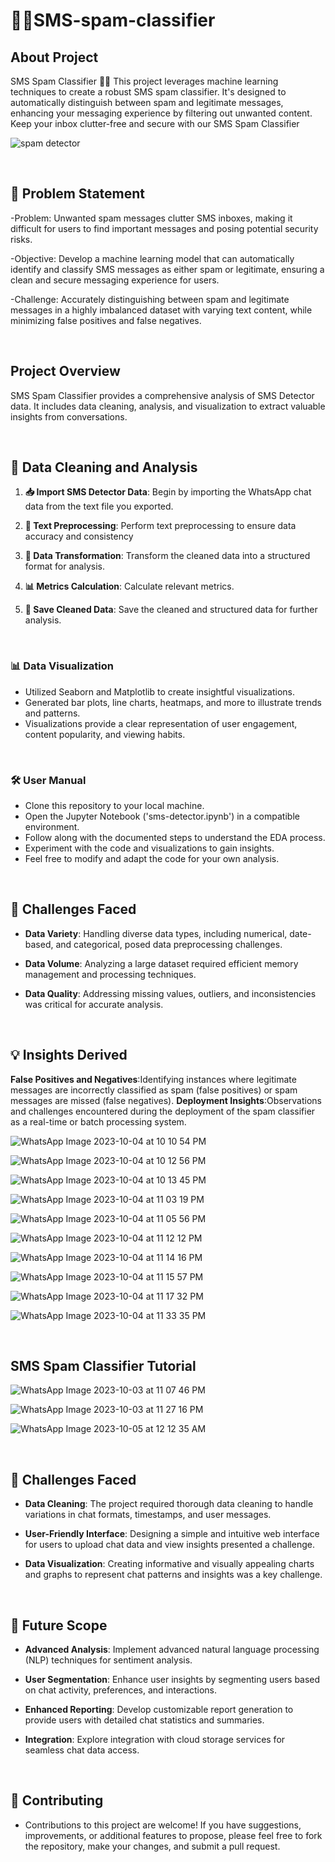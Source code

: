 # 📱🚫SMS-spam-classifier

## About Project

SMS Spam Classifier 📱🚫  This project leverages machine learning techniques to create a robust SMS spam classifier. It's designed to automatically distinguish between spam and legitimate messages, enhancing your messaging experience by filtering out unwanted content. Keep your inbox clutter-free and secure with our SMS Spam Classifier

![spam detector](https://github.com/ishita-goyal-019/SMS-spam-classifier/assets/145800141/b7775b3b-533d-44c2-90b4-0035b2eab436)

<br>

## 🎯 Problem Statement

-Problem: Unwanted spam messages clutter SMS inboxes, making it difficult for users to find important messages and posing potential security risks.

-Objective: Develop a machine learning model that can automatically identify and classify SMS messages as either spam or legitimate, ensuring a clean and secure messaging experience for users.

-Challenge: Accurately distinguishing between spam and legitimate messages in a highly imbalanced dataset with varying text content, while minimizing false positives and false negatives.

<br>

## Project Overview 

SMS Spam Classifier provides a comprehensive analysis of SMS Detector data. 
It includes data cleaning, analysis, and visualization to extract valuable insights from conversations.

<br>

## 🧹 Data Cleaning and Analysis

1. **📥 Import SMS Detector Data**: Begin by importing the WhatsApp chat data from the text file you exported.

2. **🧹 Text Preprocessing**: Perform text preprocessing to ensure data accuracy and consistency

3. **🧬 Data Transformation**: Transform the cleaned data into a structured format for analysis. 

4. **📊 Metrics Calculation**: Calculate relevant metrics.

5. **💾 Save Cleaned Data**: Save the cleaned and structured data for further analysis.

<br>

### 📊 Data Visualization

- Utilized Seaborn and Matplotlib to create insightful visualizations.
- Generated bar plots, line charts, heatmaps, and more to illustrate trends and patterns.
- Visualizations provide a clear representation of user engagement, content popularity, and viewing habits.
  
<br>

### 🛠️ User Manual

- Clone this repository to your local machine.
- Open the Jupyter Notebook ('sms-detector.ipynb') in a compatible environment.
- Follow along with the documented steps to understand the EDA process.
- Experiment with the code and visualizations to gain insights.
- Feel free to modify and adapt the code for your own analysis.

<br>


## 🤔 Challenges Faced

- **Data Variety**: Handling diverse data types, including numerical, date-based, and categorical, posed data preprocessing challenges.

- **Data Volume**: Analyzing a large dataset required efficient memory management and processing techniques.

- **Data Quality**: Addressing missing values, outliers, and inconsistencies was critical for accurate analysis.

<br>

## 💡 Insights Derived

**False Positives and Negatives**:Identifying instances where legitimate messages are incorrectly classified as spam (false positives) or spam messages are missed (false negatives).
**Deployment Insights**:Observations and challenges encountered during the deployment of the spam classifier as a real-time or batch processing system.

![WhatsApp Image 2023-10-04 at 10 10 54 PM](https://github.com/ishita-goyal-019/SMS-spam-classifier/assets/145800141/6a7814e5-875f-4ceb-bccf-ba6292cf6156)

![WhatsApp Image 2023-10-04 at 10 12 56 PM](https://github.com/ishita-goyal-019/SMS-spam-classifier/assets/145800141/57cf73ba-e057-4bbd-a939-7d893afee96d)

![WhatsApp Image 2023-10-04 at 10 13 45 PM](https://github.com/ishita-goyal-019/SMS-spam-classifier/assets/145800141/f68d2154-c957-4dd2-ad01-edd65cba0298)

![WhatsApp Image 2023-10-04 at 11 03 19 PM](https://github.com/ishita-goyal-019/SMS-spam-classifier/assets/145800141/9683a37e-0bf1-42ef-b5ab-c452b89e211a)

![WhatsApp Image 2023-10-04 at 11 05 56 PM](https://github.com/ishita-goyal-019/SMS-spam-classifier/assets/145800141/0728a7e8-8b1d-4f6d-90f9-4dede1debaec)

![WhatsApp Image 2023-10-04 at 11 12 12 PM](https://github.com/ishita-goyal-019/SMS-spam-classifier/assets/145800141/f1b169e7-028b-41de-9881-92ef4d03ee2c)

![WhatsApp Image 2023-10-04 at 11 14 16 PM](https://github.com/ishita-goyal-019/SMS-spam-classifier/assets/145800141/15f1bb96-eea9-488a-88ab-b12a2211e619)

![WhatsApp Image 2023-10-04 at 11 15 57 PM](https://github.com/ishita-goyal-019/SMS-spam-classifier/assets/145800141/8f3d0bc7-5ebc-412d-9fad-71c41abf9950)

![WhatsApp Image 2023-10-04 at 11 17 32 PM](https://github.com/ishita-goyal-019/SMS-spam-classifier/assets/145800141/b27b4ad4-e57c-4562-bafb-86e8e6d205d1)

![WhatsApp Image 2023-10-04 at 11 33 35 PM](https://github.com/ishita-goyal-019/SMS-spam-classifier/assets/145800141/a9d55d6a-3691-435d-9df4-ddefe4fa0586)

<br>

## SMS Spam Classifier Tutorial

![WhatsApp Image 2023-10-03 at 11 07 46 PM](https://github.com/ishita-goyal-019/SMS-spam-classifier/assets/145800141/0e2a2a83-2f86-4b3e-9402-b37e95379fe6)

![WhatsApp Image 2023-10-03 at 11 27 16 PM](https://github.com/ishita-goyal-019/SMS-spam-classifier/assets/145800141/f3a32e86-7515-4f7f-bb13-05a838fc9b6a)

![WhatsApp Image 2023-10-05 at 12 12 35 AM](https://github.com/ishita-goyal-019/SMS-spam-classifier/assets/145800141/845146ae-e13c-4537-9cfe-b2238b78b11f)

<br>

## 🚀 Challenges Faced

- **Data Cleaning**: The project required thorough data cleaning to handle variations in chat formats, timestamps, and user messages.

- **User-Friendly Interface**: Designing a simple and intuitive web interface for users to upload chat data and view insights presented a challenge.

- **Data Visualization**: Creating informative and visually appealing charts and graphs to represent chat patterns and insights was a key challenge.

<br>

## 🔮 Future Scope

- **Advanced Analysis**: Implement advanced natural language processing (NLP) techniques for sentiment analysis.

- **User Segmentation**: Enhance user insights by segmenting users based on chat activity, preferences, and interactions.

- **Enhanced Reporting**: Develop customizable report generation to provide users with detailed chat statistics and summaries.

- **Integration**: Explore integration with cloud storage services for seamless chat data access.

<br>

## 🤝 Contributing

- Contributions to this project are welcome! If you have suggestions, improvements, or additional features to propose, please feel free to fork the repository, make your changes, and submit a pull request.

<br>

